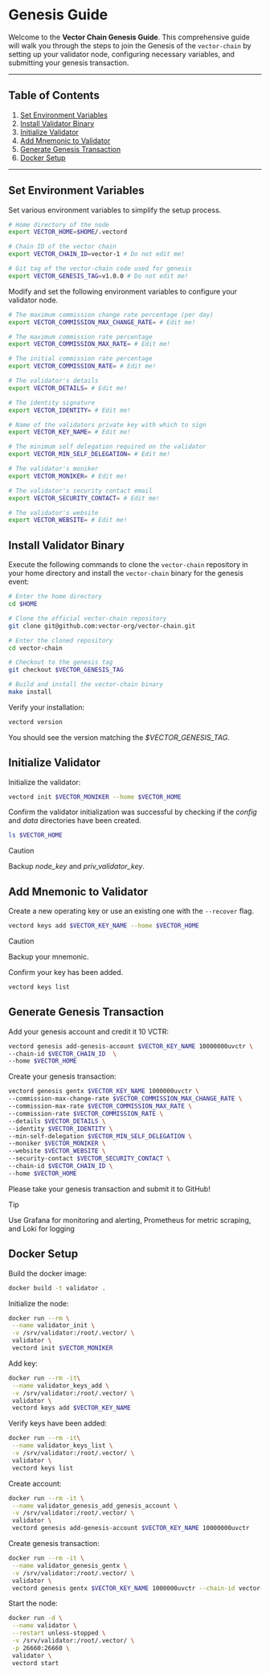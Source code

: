 # Genesis Guide

Welcome to the **Vector Chain Genesis Guide**. This comprehensive guide will walk you through the steps to join the Genesis of the `vector-chain` by setting up your validator node, configuring necessary variables, and submitting your genesis transaction.

---

## Table of Contents

1. [Set Environment Variables](#set-environment-variables)
2. [Install Validator Binary](#install-validator-binary)
3. [Initialize Validator](#initialize-validator)
4. [Add Mnemonic to Validator](#add-mnemonic-to-validator)
5. [Generate Genesis Transaction](#generate-genesis-transaction)
6. [Docker Setup](#docker-setup)

---

## Set Environment Variables

Set various environment variables to simplify the setup process.

```bash
# Home directory of the node
export VECTOR_HOME=$HOME/.vectord

# Chain ID of the vector chain
export VECTOR_CHAIN_ID=vector-1 # Do not edit me!

# Git tag of the vector-chain code used for genesis
export VECTOR_GENESIS_TAG=v1.0.0 # Do not edit me!
```

Modify and set the following environment variables to configure your validator node.

```bash
# The maximum commission change rate percentage (per day)
export VECTOR_COMMISSION_MAX_CHANGE_RATE= # Edit me!

# The maximum commission rate percentage
export VECTOR_COMMISSION_MAX_RATE= # Edit me!

# The initial commission rate percentage
export VECTOR_COMMISSION_RATE= # Edit me!

# The validator's details
export VECTOR_DETAILS= # Edit me!

# The identity signature
export VECTOR_IDENTITY= # Edit me!

# Name of the validators private key with which to sign
export VECTOR_KEY_NAME= # Edit me!

# The minimum self delegation required on the validator
export VECTOR_MIN_SELF_DELEGATION= # Edit me!

# The validator's moniker
export VECTOR_MONIKER= # Edit me!

# The validator's security contact email
export VECTOR_SECURITY_CONTACT= # Edit me!

# The validator's website
export VECTOR_WEBSITE= # Edit me!
```

## Install Validator Binary

Execute the following commands to clone the `vector-chain` repository in your home directory and install the `vector-chain` binary for the genesis event:

```bash
# Enter the home directory
cd $HOME

# Clone the official vector-chain repository
git clone git@github.com:vector-org/vector-chain.git

# Enter the cloned repository
cd vector-chain

# Checkout to the genesis tag
git checkout $VECTOR_GENESIS_TAG

# Build and install the vector-chain binary
make install
```

Verify your installation:

```bash
vectord version
```

You should see the version matching the _$VECTOR_GENESIS_TAG_.

## Initialize Validator

Initialize the validator:

```bash
vectord init $VECTOR_MONIKER --home $VECTOR_HOME
```

Confirm the validator initialization was successful by checking if the _config_ and _data_ directories have been created.

```bash
ls $VECTOR_HOME
```

> [!CAUTION]
> Backup _node_key_ and _priv_validator_key_.

## Add Mnemonic to Validator

Create a new operating key or use an existing one with the `--recover` flag.

```bash
vectord keys add $VECTOR_KEY_NAME --home $VECTOR_HOME
```

> [!CAUTION]
> Backup your mnemonic.

Confirm your key has been added.

```bash
vectord keys list
```

## Generate Genesis Transaction

Add your genesis account and credit it 10 VCTR:

```bash
vectord genesis add-genesis-account $VECTOR_KEY_NAME 10000000uvctr \
--chain-id $VECTOR_CHAIN_ID  \
--home $VECTOR_HOME
```

Create your genesis transaction:

```bash
vectord genesis gentx $VECTOR_KEY_NAME 1000000uvctr \
--commission-max-change-rate $VECTOR_COMMISSION_MAX_CHANGE_RATE \
--commission-max-rate $VECTOR_COMMISSION_MAX_RATE \
--commission-rate $VECTOR_COMMISSION_RATE \
--details $VECTOR_DETAILS \
--identity $VECTOR_IDENTITY \
--min-self-delegation $VECTOR_MIN_SELF_DELEGATION \
--moniker $VECTOR_MONIKER \
--website $VECTOR_WEBSITE \
--security-contact $VECTOR_SECURITY_CONTACT \
--chain-id $VECTOR_CHAIN_ID \
--home $VECTOR_HOME
```

Please take your genesis transaction and submit it to GitHub!

> [!TIP]
> Use Grafana for monitoring and alerting, Prometheus for metric scraping, and Loki for logging

## Docker Setup

Build the docker image:

```bash
docker build -t validator .
```

Initialize the node:

```bash
docker run --rm \
 --name validator_init \
 -v /srv/validator:/root/.vector/ \
 validator \
 vectord init $VECTOR_MONIKER
```

Add key:

```bash
docker run --rm -it\
 --name validator_keys_add \
 -v /srv/validator:/root/.vector/ \
 validator \
 vectord keys add $VECTOR_KEY_NAME
```

Verify keys have been added:

```bash
docker run --rm -it\
 --name validator_keys_list \
 -v /srv/validator:/root/.vector/ \
 validator \
 vectord keys list
```

Create account:

```bash
docker run --rm -it \
 --name validator_genesis_add_genesis_account \
 -v /srv/validator:/root/.vector/ \
 validator \
 vectord genesis add-genesis-account $VECTOR_KEY_NAME 10000000uvctr
```

Create genesis transaction:

```bash
docker run --rm -it \
 --name validator_genesis_gentx \
 -v /srv/validator:/root/.vector/ \
 validator \
 vectord genesis gentx $VECTOR_KEY_NAME 1000000uvctr --chain-id vector-1
```

Start the node:

```bash
docker run -d \
 --name validator \
 --restart unless-stopped \
 -v /srv/validator:/root/.vector/ \
 -p 26660:26660 \
 validator \
 vectord start
```
